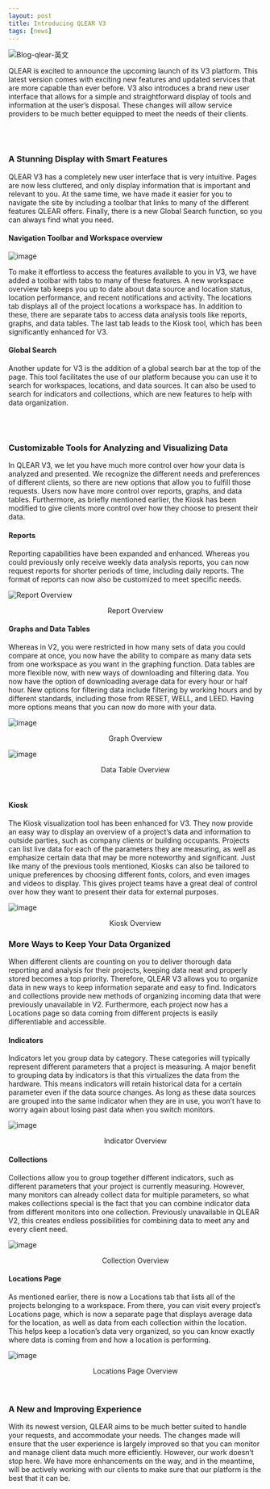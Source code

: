 ```yaml
---
layout: post
title: Introducing QLEAR V3 
tags: [news]
---
```


![Blog-qlear-英文](https://user-images.githubusercontent.com/26155270/63856150-91a06080-c9d3-11e9-8c45-aef01d2e8c69.png)

QLEAR is excited to announce the upcoming launch of its V3 platform. This latest version comes with exciting new features and updated services that are more capable than ever before. V3 also introduces a brand new user interface that allows for a simple and straightforward display of tools and information at the user’s disposal. These changes will allow service providers to be much better equipped to meet the needs of their clients.

<br/>
<br/>

### A Stunning Display with Smart Features

QLEAR V3 has a completely new user interface that is very intuitive. Pages are now less cluttered, and only display information that is important and relevant to you. At the same time, we have made it easier for you to navigate the site by including a toolbar that links to many of the different features QLEAR offers. Finally, there is a new Global Search function, so you can always find what you need.

#### Navigation Toolbar and Workspace overview

![image](https://user-images.githubusercontent.com/26155270/63854088-e1c8f400-c9ce-11e9-85f0-3c01e9af7a19.png)

To make it effortless to access the features available to you in V3, we have added a toolbar with tabs to many of these features. A new workspace overview tab keeps you up to date about data source and location status, location performance, and recent notifications and activity. The locations tab displays all of the project locations a workspace has. In addition to these, there are separate tabs to access data analysis tools like reports, graphs, and data tables. The last tab leads to the Kiosk tool, which has been significantly enhanced for V3.

#### Global Search

Another update for V3 is the addition of a global search bar at the top of the page. This tool facilitates the use of our platform because you can use it to search for workspaces, locations, and data sources. It can also be used to search for indicators and collections, which are new features to help with data organization. 

<br/>
<br/>

### Customizable Tools for Analyzing and Visualizing Data

In QLEAR V3, we let you have much more control over how your data is analyzed and presented. We recognize the different needs and preferences of different clients, so there are new options that allow you to fulfill those requests. Users now have more control over reports, graphs, and data tables. Furthermore, as briefly mentioned earlier, the Kiosk has been modified to give clients more control over how they choose to present their data. 

#### Reports

Reporting capabilities have been expanded and enhanced. Whereas you could previously only receive weekly data analysis reports, you can now request reports for shorter periods of time, including daily reports. The format of reports can now also be customized to meet specific needs.

![Report Overview](https://user-images.githubusercontent.com/26155270/63854178-26ed2600-c9cf-11e9-857b-42d7e5d11142.png)
<center>Report Overview</center>

#### Graphs and Data Tables

Whereas in V2, you were restricted in how many sets of data you could compare at once, you now have the ability to compare as many data sets from one workspace as you want in the graphing function. Data tables are more flexible now, with new ways of downloading and filtering data. You now have the option of downloading average data for every hour or half hour. New options for filtering data include filtering by working hours and by different standards, including those from RESET, WELL, and LEED. Having more options means that you can now do more with your data. 

![image](https://user-images.githubusercontent.com/26155270/63854268-60259600-c9cf-11e9-8d93-69cc3a8f8792.png)
<center>Graph Overview</center>

![image](https://user-images.githubusercontent.com/26155270/63854308-76335680-c9cf-11e9-90bd-8cae0bb3500e.png)
<center>Data Table Overview</center>

<br/>
<br/>

#### Kiosk

The Kiosk visualization tool has been enhanced for V3. They now provide an easy way to display an overview of a project’s data and information to outside parties, such as company clients or building occupants. Projects can list live data for each of the parameters they are measuring, as well as emphasize certain data that may be more noteworthy and significant. Just like many of the previous tools mentioned, Kiosks can also be tailored to unique preferences by choosing different fonts, colors, and even images and videos to display. This gives project teams have a great deal of control over how they want to present their data for external purposes.

![image](https://user-images.githubusercontent.com/26155270/63854336-88ad9000-c9cf-11e9-9126-66bee0202609.png)
<center>Kiosk Overview</center>


### More Ways to Keep Your Data Organized 

When different clients are counting on you to deliver thorough data reporting and analysis for their projects, keeping data neat and properly stored becomes a top priority. Therefore, QLEAR V3 allows you to organize data in new ways to keep information separate and easy to find. Indicators and collections provide new methods of organizing incoming data that were previously unavailable in V2. Furthermore, each project now has a Locations page so data coming from different projects is easily differentiable and accessible. 

#### Indicators

Indicators let you group data by category. These categories will typically represent different parameters that a project is measuring. A major benefit to grouping data by indicators is that this virtualizes the data from the hardware. This means indicators will retain historical data for a certain parameter even if the data source changes. As long as these data sources are grouped into the same indicator when they are in use, you won’t have to worry again about losing past data when you switch monitors.

![image](https://user-images.githubusercontent.com/26155270/63854370-a11daa80-c9cf-11e9-8d6f-ec3c0322bb8e.png)
<center>Indicator Overview</center>

#### Collections

Collections allow you to group together different indicators, such as different parameters that your project is currently measuring. However, many monitors can already collect data for multiple parameters, so what makes collections special is the fact that you can combine indicator data from different monitors into one collection. Previously unavailable in QLEAR V2, this creates endless possibilities for combining data to meet any and every client need.

![image](https://user-images.githubusercontent.com/26155270/63854464-ce6a5880-c9cf-11e9-936d-809e30a18fc1.png)
<center>Collection Overview</center>

#### Locations Page

As mentioned earlier, there is now a Locations tab that lists all of the projects belonging to a workspace. From there, you can visit every project’s Locations page, which is now a separate page that displays average data for the location, as well as data from each collection within the location. This helps keep a location’s data very organized, so you can know exactly where data is coming from and how a location is performing.

![image](https://user-images.githubusercontent.com/26155270/63854525-ea6dfa00-c9cf-11e9-9eba-4decb802b548.png)
<center>Locations Page Overview</center>

<br/>
<br/>

### A New and Improving Experience

With its newest version, QLEAR aims to be much better suited to handle your requests, and accommodate your needs. The changes made will ensure that the user experience is largely improved so that you can monitor and manage client data much more efficiently. However, our work doesn’t stop here. We have more enhancements on the way, and in the meantime, will be actively working with our clients to make sure that our platform is the best that it can be. 


